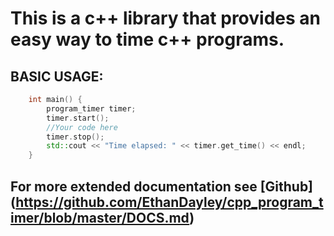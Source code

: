 # This is a c++ library that provides an easy way to time c++ programs.

## BASIC USAGE:
```c++
	int main() {
		program_timer timer;
		timer.start();
		//Your code here
		timer.stop();
		std::cout << "Time elapsed: " << timer.get_time() << endl;
	}
```

## For more extended documentation see [Github] (https://github.com/EthanDayley/cpp_program_timer/blob/master/DOCS.md)
